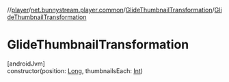 //[player](../../../index.md)/[net.bunnystream.player.common](../index.md)/[GlideThumbnailTransformation](index.md)/[GlideThumbnailTransformation](-glide-thumbnail-transformation.md)

# GlideThumbnailTransformation

[androidJvm]\
constructor(position: [Long](https://kotlinlang.org/api/latest/jvm/stdlib/kotlin/-long/index.html), thumbnailsEach: [Int](https://kotlinlang.org/api/latest/jvm/stdlib/kotlin/-int/index.html))
